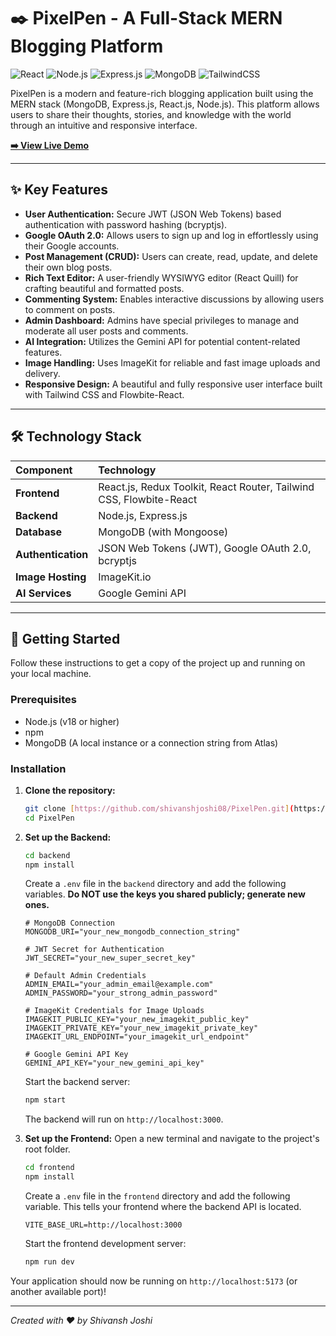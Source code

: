 # ✒️ PixelPen - A Full-Stack MERN Blogging Platform

![React](https://img.shields.io/badge/React-20232A?style=for-the-badge&logo=react&logoColor=61DAFB)
![Node.js](https://img.shields.io/badge/Node.js-339933?style=for-the-badge&logo=nodedotjs&logoColor=white)
![Express.js](https://img.shields.io/badge/Express.js-000000?style=for-the-badge&logo=express&logoColor=white)
![MongoDB](https://img.shields.io/badge/MongoDB-47A248?style=for-the-badge&logo=mongodb&logoColor=white)
![TailwindCSS](https://img.shields.io/badge/Tailwind_CSS-38B2AC?style=for-the-badge&logo=tailwind-css&logoColor=white)

PixelPen is a modern and feature-rich blogging application built using the MERN stack (MongoDB, Express.js, React.js, Node.js). This platform allows users to share their thoughts, stories, and knowledge with the world through an intuitive and responsive interface.

**[➡️ View Live Demo](https://pixel-pen-ecru.vercel.app/)**

---

## ✨ Key Features

- **User Authentication:** Secure JWT (JSON Web Tokens) based authentication with password hashing (bcryptjs).
- **Google OAuth 2.0:** Allows users to sign up and log in effortlessly using their Google accounts.
- **Post Management (CRUD):** Users can create, read, update, and delete their own blog posts.
- **Rich Text Editor:** A user-friendly WYSIWYG editor (React Quill) for crafting beautiful and formatted posts.
- **Commenting System:** Enables interactive discussions by allowing users to comment on posts.
- **Admin Dashboard:** Admins have special privileges to manage and moderate all user posts and comments.
- **AI Integration:** Utilizes the Gemini API for potential content-related features.
- **Image Handling:** Uses ImageKit for reliable and fast image uploads and delivery.
- **Responsive Design:** A beautiful and fully responsive user interface built with Tailwind CSS and Flowbite-React.

---
## 🛠️ Technology Stack

| Component | Technology |
| :--- | :--- |
| **Frontend** | React.js, Redux Toolkit, React Router, Tailwind CSS, Flowbite-React |
| **Backend** | Node.js, Express.js |
| **Database** | MongoDB (with Mongoose) |
| **Authentication** | JSON Web Tokens (JWT), Google OAuth 2.0, bcryptjs |
| **Image Hosting**| ImageKit.io |
| **AI Services** | Google Gemini API |

---

## 🚀 Getting Started

Follow these instructions to get a copy of the project up and running on your local machine.

### Prerequisites
- Node.js (v18 or higher)
- npm
- MongoDB (A local instance or a connection string from Atlas)

### Installation

1.  **Clone the repository:**
    ```bash
    git clone [https://github.com/shivanshjoshi08/PixelPen.git](https://github.com/shivanshjoshi08/PixelPen.git)
    cd PixelPen
    ```

2.  **Set up the Backend:**
    ```bash
    cd backend
    npm install
    ```
    Create a `.env` file in the `backend` directory and add the following variables. **Do NOT use the keys you shared publicly; generate new ones.**
    ```env
    # MongoDB Connection
    MONGODB_URI="your_new_mongodb_connection_string"

    # JWT Secret for Authentication
    JWT_SECRET="your_new_super_secret_key"

    # Default Admin Credentials
    ADMIN_EMAIL="your_admin_email@example.com"
    ADMIN_PASSWORD="your_strong_admin_password"

    # ImageKit Credentials for Image Uploads
    IMAGEKIT_PUBLIC_KEY="your_new_imagekit_public_key"
    IMAGEKIT_PRIVATE_KEY="your_new_imagekit_private_key"
    IMAGEKIT_URL_ENDPOINT="your_imagekit_url_endpoint"

    # Google Gemini API Key
    GEMINI_API_KEY="your_new_gemini_api_key"
    ```
    Start the backend server:
    ```bash
    npm start
    ```
    The backend will run on `http://localhost:3000`.

3.  **Set up the Frontend:**
    Open a new terminal and navigate to the project's root folder.
    ```bash
    cd frontend
    npm install
    ```
    Create a `.env` file in the `frontend` directory and add the following variable. This tells your frontend where the backend API is located.
    ```env
    VITE_BASE_URL=http://localhost:3000
    ```
    Start the frontend development server:
    ```bash
    npm run dev
    ```

Your application should now be running on `http://localhost:5173` (or another available port)!

---



*Created with ❤️ by Shivansh Joshi*